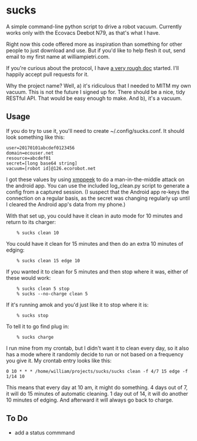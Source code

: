 sucks
=====

A simple command-line python script to drive a robot vacuum. Currently
works only with the Ecovacs Deebot N79, as that's what I have.

Right now this code offered more as inspiration than something for other
people to just download and use. But if you'd like to help flesh it out,
send email to my first name at williampietri.com.

If you're curious about the protocol, I have [a very rough
doc](protocol.md) started. I'll happily accept pull requests for it.

Why the project name? Well, a) it's ridiculous that I needed to MITM
my own vacuum.  This is not the future I signed up for. There should
be a nice, tidy RESTful API. That would be easy enough to make. And b),
it's a vacuum.

## Usage

If you do try to use it, you'll need to create ~/.config/sucks.conf. It
should look something like this:

```
user=20170101abcdef0123456
domain=ecouser.net
resource=abcdef01
secret=[long base64 string]
vacuum=[robot id]@126.ecorobot.net
```

I got these values by using
[xmppeek](https://www.beneaththewaves.net/Software/XMPPPeek.html) to do
a man-in-the-middle attack on the android app. You can use the included
log_clean.py script to generate a config from a captured session. (I
suspect that the Android app re-keys the connection on a regular basis,
as the secret was changing regularly up until I cleared the Android
app's data from my phone.)

With that set up, you could have it clean in auto mode for 10 minutes
and return to its charger:

```
    % sucks clean 10
```

You could have it clean for 15 minutes and then do an extra 10 minutes
of edging:

```
    % sucks clean 15 edge 10
```

If you wanted it to clean for 5 minutes and then stop where it was,
either of these would work:

```
    % sucks clean 5 stop
    % sucks --no-charge clean 5
```

If it's running amok and you'd just like it to stop where it is:

```
    % sucks stop
```

To tell it to go find plug in:

```
    % sucks charge
```

I run mine from my crontab, but I didn't want it to clean every day,
so it also has a mode where it randomly decide to run or not based on
a frequency you give it. My crontab entry looks like this:

```
0 10 * * * /home/william/projects/sucks/sucks clean -f 4/7 15 edge -f 1/14 10
```

This means that every day at 10 am, it might do something. 4 days out
of 7, it will do 15 minutes of automatic cleaning. 1 day out of 14,
it will do another 10 minutes of edging. And afterward it will always
go back to charge.


## To Do

* add a status commmand
